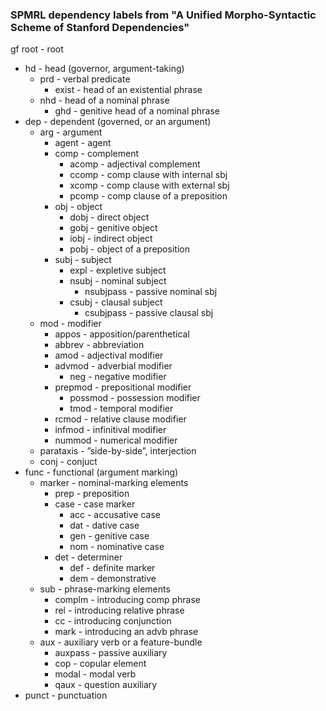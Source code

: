 ### SPMRL dependency labels from "A Unified Morpho-Syntactic Scheme of Stanford Dependencies"
gf root - root
- hd - head (governor, argument-taking)
  - prd - verbal predicate
    - exist - head of an existential phrase
  - nhd - head of a nominal phrase
    - ghd - genitive head of a nominal phrase
- dep - dependent (governed, or an argument)
  - arg - argument
      - agent - agent
      - comp - complement
        - acomp - adjectival complement
        - ccomp - comp clause with internal sbj
        - xcomp - comp clause with external sbj
        - pcomp - comp clause of a preposition
      - obj - object
        - dobj - direct object
        - gobj - genitive object
        - iobj - indirect object
        - pobj - object of a preposition
      - subj - subject
        - expl - expletive subject
        - nsubj - nominal subject
          - nsubjpass - passive nominal sbj
        - csubj - clausal subject
          - csubjpass - passive clausal sbj
  - mod - modifier
    - appos - apposition/parenthetical
    - abbrev - abbreviation
    - amod - adjectival modifier
    - advmod - adverbial modifier
        - neg - negative modifier
    - prepmod - prepositional modifier
        - possmod - possession modifier
        - tmod - temporal modifier
    - rcmod - relative clause modifier
    - infmod - infinitival modifier
    - nummod - numerical modifier
  - parataxis - ”side-by-side”, interjection
  - conj - conjuct
- func - functional (argument marking)
    - marker - nominal-marking elements
        - prep - preposition
        - case - case marker
            - acc - accusative case
            - dat - dative case
            - gen - genitive case
            - nom - nominative case
        - det - determiner
            - def - definite marker
            - dem - demonstrative
    - sub - phrase-marking elements
        - complm - introducing comp phrase
        - rel - introducing relative phrase
        - cc - introducing conjunction
        - mark - introducing an advb phrase
    - aux - auxiliary verb or a feature-bundle
        - auxpass - passive auxiliary
        - cop - copular element
        - modal - modal verb
        - qaux - question auxiliary
- punct - punctuation